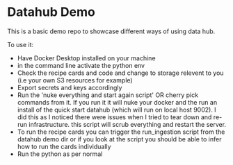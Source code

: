 # Datahub Demo

This is a basic demo repo to showcase different ways of using data hub. 

To use it:
* Have Docker Desktop installed on your machine
* in the command line activate the python env
* Check the recipe cards and code and change to storage relevent to you (i.e your own S3 resources for example)
* Export secrets and keys accordingly 
* Run the 'nuke everything and start again script' OR cherry pick commands from it. If you run it it will nuke your docker and the run an install of the quick start datahub (which will run on local host 9002). I did this as I noticed there were issues when I tried to tear down and re-run infrastructure. this script will scrub everything and restart the server. 
* To run the recipe cards you can trigger the run_ingestion script from the datahub demo dir or if you look at the script you should be able to infer how to run the cards individually
* Run the python as per normal 

